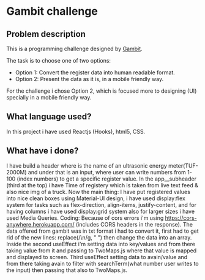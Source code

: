 # Gambit challenge

## Problem description

This is a programming challenge designed by [Gambit](https://github.com/gambit-labs/challenge).

The task is to choose one of two options:

- Option 1: Convert the register data into human readable format.
- Option 2: Present the data as it is, in a mobile friendly way.

For the challenge i chose Option 2, which is focused more to designing (UI) specially in a mobile friendly way.

## What language used?

In this project i have used Reactjs (Hooks), html5, CSS.

## What have i done?

I have build a header where is the name of an ultrasonic energy meter(TUF-2000M) and under that is an input, where user can write numbers from 1-100 (index numbers) to get a specific register value.
In the app\_\_subheader (third at the top) i have Time of registery which is taken from live text feed & also nice img of a truck.
Now the main thing: I have put registered values into nice clean boxes using Material-UI design, i have used display:flex system for tasks such as flex-direction, align-items, justify-content, and for having columns i have used display:grid system also for larger sizes i have used Media Queries.
Coding:
Because of cors errors i'm using https://cors-anywhere.herokuapp.com/ (includes CORS headers in the response).
The data offered from gambit was in txt format i had to convert it, first had to get rid of the new lines: replace(/\n/g, " ") then change the data into an array. Inside the second useEffect i'm setting data into key/values and from there taking value from it and passing to TwoMaps.js where that value is mapped and displayed to screen. Third useEffect setting data to avain/value and from there taking avain to filter with searchTerm(what number user writes to the input) then passing that also to TwoMaps.js.
